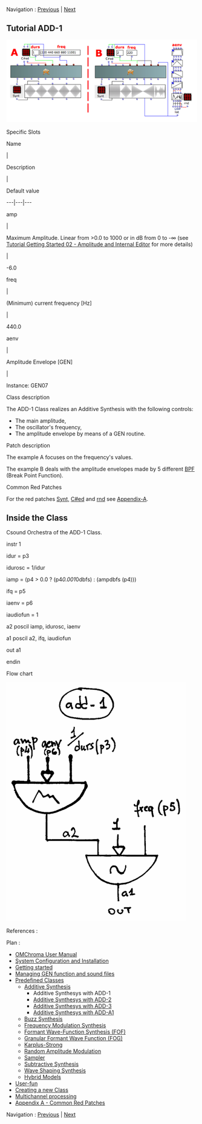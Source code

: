 
Navigation : [Previous](01-Additive_Synthesis "page
précédente\(Additive Synthesis\)") | [Next](02-add-2 "page
suivante\(Additive Synthesys with ADD-2\)")
## Tutorial ADD-1

[![](../res/add-1_1.png)](../res/add-1.png "Cliquez pour agrandir")

Specific Slots

Name

|

Description

|

Default value  
  
---|---|---  
  
amp

|

Maximum Amplitude. Linear from >0.0 to 1000 or in dB from 0 to -∞ (see
[Tutorial Getting Started 02 - Amplitude and Internal
Editor](03-Amplitude_and_internal_editor) for more details)

|

-6.0  
  
freq

|

(Minimum) current frequency [Hz]

|

440.0  
  
aenv

|

Amplitude Envelope [GEN]

|

Instance: GEN07  
  
Class description

The ADD-1 Class realizes an Additive Synthesis with the following controls:

  * The main amplitude,
  * The oscillator's frequency,
  * The amplitude envelope by means of a GEN routine.

Patch description

The example A focuses on the  frequency's values.

The example B deals with the amplitude envelopes made by 5 different
[BPF](http://support-old.ircam.fr/forum-ol-doc/om/om6-manual/co/Edition
"http://support-old.ircam.fr/forum-ol-doc/om/om6-manual/co/Edition
\(nouvelle fenêtre\)") (Break Point Function).

Common Red Patches

For the red patches [Synt,](Synt)
[C#ed](Component_number_and_entry_delay) and
[rnd](Random_BPF) see
[Appendix-A](A-Appendix-A_Common_red_patches).

## Inside the Class

Csound Orchestra of the ADD-1 Class.

instr 1

idur = p3

idurosc = 1/idur

iamp = (p4 > 0.0 ? (p4*0.001*0dbfs) : (ampdbfs (p4)))

ifq = p5

iaenv = p6

iaudiofun = 1

a2 poscil iamp, idurosc, iaenv

a1 poscil a2, ifq, iaudiofun

out a1

endin

Flow chart

[![](../res/add-1_1.gif)](../res/add-1.gif "Cliquez pour agrandir")

References :

Plan :

  * [OMChroma User Manual](OMChroma)
  * [System Configuration and Installation](Installation)
  * [Getting started](Getting_Started)
  * [Managing GEN function and sound files](Managing_GEN_function_and_sound_files)
  * [Predefined Classes](Predefined_classes)
    * [Additive Synthesis](01-Additive_Synthesis)
      * Additive Synthesys with ADD-1
      * [Additive Synthesys with ADD-2](02-add-2)
      * [Additive Synthesys with ADD-3](03-add-3)
      * [Additive Synthesys with ADD-A1](04-add-A1)
    * [Buzz Synthesis](02-Buzz_Synthesis)
    * [Frequency Modulation Synthesis](03-Frequency_modulation)
    * [Formant Wave-Function Synthesis (FOF)](04_Formant_Wave_Function_\(FOF\))
    * [Granular Formant Wave Function (FOG)](05-Granular_Formant_Wave_Function_\(FOG\))
    * [Karplus-Strong](06-Karplus-Strong)
    * [Random Amplitude Modulation](07-Random_Amplitude_Modulation)
    * [Sampler](08-Sampler)
    * [Subtractive Synthesis](09-Subtractive_Synthesis)
    * [Wave Shaping Synthesis](10-Waveshaping)
    * [Hybrid Models](11-Hybrid_Models)
  * [User-fun](User-fun)
  * [Creating a new Class](Creating_a_new_Class)
  * [Multichannel processing](06-Multichannel_processing)
  * [Appendix A - Common Red Patches](A-Appendix-A_Common_red_patches)

Navigation : [Previous](01-Additive_Synthesis "page
précédente\(Additive Synthesis\)") | [Next](02-add-2 "page
suivante\(Additive Synthesys with ADD-2\)")

